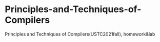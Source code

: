 # Principles-and-Techniques-of-Compilers
Principles and Techniques of Compilers(USTC2021fall), homework&amp;lab
